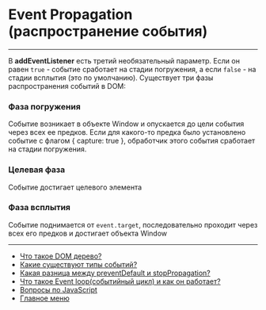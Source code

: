 # Event Propagation (распространение события)

---

В **addEventListener** есть третий необязательный параметр. Если он равен `true` - событие сработает на стадии погружения, а если `false` - на стадии всплытия (это по умолчанию). Существует три фазы распространения событий в DOM:

### Фаза погружения

Событие возникает в объекте Window и опускается до цели события через всех ее предков. Если для какого-то предка было установлено событие с флагом { capture: true }, обработчик этого события сработает на стадии погружения.

### Целевая фаза

Событие достигает целевого элемента

### Фаза всплытия

Событие поднимается от `event.target`, последовательно проходит через всех его предков и достигает объекта Window

---

- [Что такое DOM дерево?](../DOM/dom.md)
- [Какие существуют типы событий?](./types.md)
- [Какая разница между preventDefault и stopPropagation?](./preventDefaultStopPropagation.md)
- [Что такое Event loop(cобытийный цикл) и как он работает?](./eventLoop.md)
- [Вопросы по JavaScript](../javaScript.md)
- [Главное меню](../../README.md)
